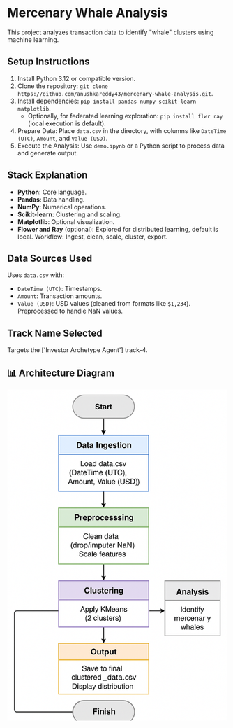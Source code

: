 # Mercenary Whale Analysis

This project analyzes transaction data to identify "whale" clusters using machine learning.

## Setup Instructions

1. Install Python 3.12 or compatible version.
2. Clone the repository: `git clone https://github.com/anushkareddy43/mercenary-whale-analysis.git`.
3. Install dependencies: `pip install pandas numpy scikit-learn matplotlib`.
   - Optionally, for federated learning exploration: `pip install flwr ray` (local execution is default).
4. Prepare Data: Place `data.csv` in the directory, with columns like `DateTime (UTC)`, `Amount`, and `Value (USD)`.
5. Execute the Analysis: Use `demo.ipynb` or a Python script to process data and generate output.

## Stack Explanation

- **Python**: Core language.
- **Pandas**: Data handling.
- **NumPy**: Numerical operations.
- **Scikit-learn**: Clustering and scaling.
- **Matplotlib**: Optional visualization.
- **Flower and Ray** (optional): Explored for distributed learning, default is local.
Workflow: Ingest, clean, scale, cluster, export.

## Data Sources Used

Uses `data.csv` with:
- `DateTime (UTC)`: Timestamps.
- `Amount`: Transaction amounts.
- `Value (USD)`: USD values (cleaned from formats like `$1,234`).
Preprocessed to handle NaN values.

## Track Name Selected

Targets the ['Investor Archetype Agent'] track-4.

## 📊 Architecture Diagram

![Architecture Diagram](agent_architecture.png)


